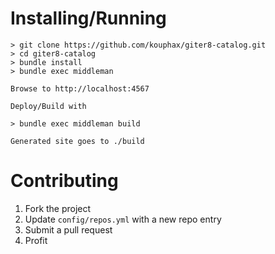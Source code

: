 # Installing/Running

    > git clone https://github.com/kouphax/giter8-catalog.git
    > cd giter8-catalog
    > bundle install
    > bundle exec middleman

    Browse to http://localhost:4567

    Deploy/Build with

    > bundle exec middleman build

    Generated site goes to ./build

# Contributing

1. Fork the project
2. Update `config/repos.yml` with a new repo entry
3. Submit a pull request
4. Profit